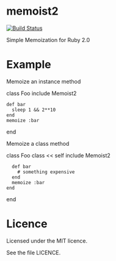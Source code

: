 memoist2
========

[![Build Status](https://travis-ci.org/matthewrudy/memoist2.png?branch=master)](https://travis-ci.org/matthewrudy/memoist2)

Simple Memoization for Ruby 2.0

Example
=======

Memoize an instance method

  class Foo
    include Memoist2

    def bar
      sleep 1 && 2**10
    end
    memoize :bar
  end

Memoize a class method

  class Foo
    class << self
      include Memoist2

      def bar
        # something expensive
      end
      memoize :bar
    end
  end

Licence
=======

Licensed under the MIT licence.

See the file LICENCE.